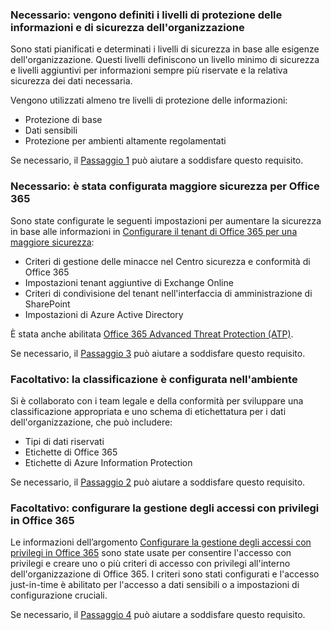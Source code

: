 <a name="crit-infoprotect-step1"></a>
### <a name="required-security-and-information-protection-levels-for-your-organization-are-defined"></a>Necessario: vengono definiti i livelli di protezione delle informazioni e di sicurezza dell'organizzazione

Sono stati pianificati e determinati i livelli di sicurezza in base alle esigenze dell'organizzazione. Questi livelli definiscono un livello minimo di sicurezza e livelli aggiuntivi per informazioni sempre più riservate e la relativa sicurezza dei dati necessaria.

Vengono utilizzati almeno tre livelli di protezione delle informazioni:

- Protezione di base
- Dati sensibili
- Protezione per ambienti altamente regolamentati

Se necessario, il [Passaggio 1](../infoprotect-define-sec-infoprotect-levels.md) può aiutare a soddisfare questo requisito. 

<a name="crit-infoprotect-step4"></a>
### <a name="required-increased-security-for-office-365-is-configured"></a>Necessario: è stata configurata maggiore sicurezza per Office 365

Sono state configurate le seguenti impostazioni per aumentare la sicurezza in base alle informazioni in [Configurare il tenant di Office 365 per una maggiore sicurezza](https://support.office.com/article/Configure-your-Office-365-tenant-for-increased-security-8d274fe3-db51-4107-ba64-865e7155b355):

- Criteri di gestione delle minacce nel Centro sicurezza e conformità di Office 365
- Impostazioni tenant aggiuntive di Exchange Online
- Criteri di condivisione del tenant nell'interfaccia di amministrazione di SharePoint
- Impostazioni di Azure Active Directory

È stata anche abilitata [Office 365 Advanced Threat Protection (ATP)](https://support.office.com/article/Office-365-ATP-for-SharePoint-OneDrive-and-Microsoft-Teams-26261670-db33-4c53-b125-af0662c34607#turniton).

Se necessario, il [Passaggio 3](../infoprotect-configure-increased-security-office-365.md) può aiutare a soddisfare questo requisito. 

<a name="crit-infoprotect-step3"></a>
### <a name="optional-classification-is-configured-across-your-environment"></a>Facoltativo: la classificazione è configurata nell'ambiente

Si è collaborato con i team legale e della conformità per sviluppare una classificazione appropriata e uno schema di etichettatura per i dati dell'organizzazione, che può includere:

- Tipi di dati riservati
- Etichette di Office 365
- Etichette di Azure Information Protection

Se necessario, il [Passaggio 2](../infoprotect-configure-classification.md) può aiutare a soddisfare questo requisito. 

<a name="crit-infoprotect-step5"></a>
### <a name="optional-configure-privileged-access-management-in-office-365"></a>Facoltativo: configurare la gestione degli accessi con privilegi in Office 365

Le informazioni dell’argomento [Configurare la gestione degli accessi con privilegi in Office 365](https://docs.microsoft.com/office365/securitycompliance/privileged-access-management-configuration) sono state usate per consentire l'accesso con privilegi e creare uno o più criteri di accesso con privilegi all'interno dell'organizzazione di Office 365. I criteri sono stati configurati e l'accesso just-in-time è abilitato per l'accesso a dati sensibili o a impostazioni di configurazione cruciali.

Se necessario, il [Passaggio 4](../infoprotect-configure-privileged-access-management.md) può aiutare a soddisfare questo requisito. 
